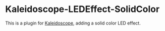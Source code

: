 # Kaleidoscope-LEDEffect-SolidColor

This is a plugin for [Kaleidoscope][fw], adding a solid color LED effect.

 [fw]: https://github.com/keyboardio/Kaleidoscope
